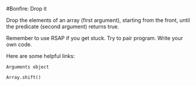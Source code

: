 #Bonfire: Drop it

Drop the elements of an array (first argument), starting from the front, until the predicate (second argument) returns true.

Remember to use RSAP if you get stuck. Try to pair program. Write your own code.

Here are some helpful links:

    Arguments object

    Array.shift()